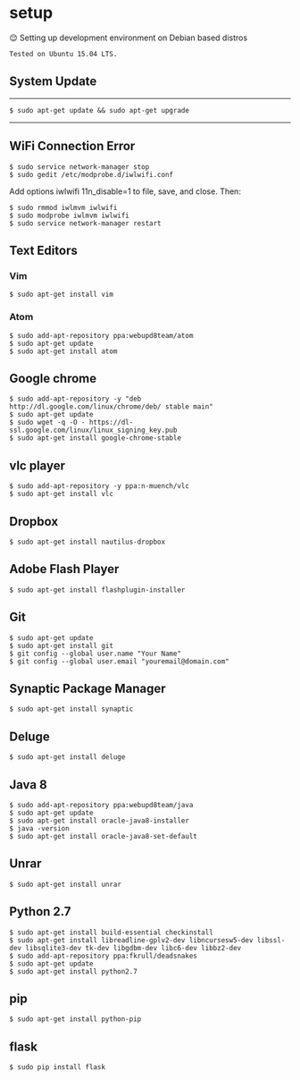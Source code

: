 # setup
 :relieved: Setting up development environment on Debian based distros

 `Tested on Ubuntu 15.04 LTS.`


## System Update
---

    $ sudo apt-get update && sudo apt-get upgrade

---

## WiFi Connection Error

    $ sudo service network-manager stop
    $ sudo gedit /etc/modprobe.d/iwlwifi.conf

Add options iwlwifi 11n_disable=1 to file, save, and close. Then:

    $ sudo rmmod iwlmvm iwlwifi
    $ sudo modprobe iwlmvm iwlwifi
    $ sudo service network-manager restart



## Text Editors

### Vim
    $ sudo apt-get install vim

### Atom

    $ sudo add-apt-repository ppa:webupd8team/atom
    $ sudo apt-get update
    $ sudo apt-get install atom

## Google chrome
    $ sudo add-apt-repository -y "deb http://dl.google.com/linux/chrome/deb/ stable main"
    $ sudo apt-get update
    $ sudo wget -q -O - https://dl-ssl.google.com/linux/linux_signing_key.pub
    $ sudo apt-get install google-chrome-stable

## vlc player
    $ sudo add-apt-repository -y ppa:n-muench/vlc
    $ sudo apt-get install vlc

## Dropbox
    $ sudo apt-get install nautilus-dropbox
## Adobe Flash Player
    $ sudo apt-get install flashplugin-installer

## Git
    $ sudo apt-get update
    $ sudo apt-get install git
    $ git config --global user.name "Your Name"
    $ git config --global user.email "youremail@domain.com"

## Synaptic Package Manager
    $ sudo apt-get install synaptic

## Deluge
    $ sudo apt-get install deluge

## Java 8
    $ sudo add-apt-repository ppa:webupd8team/java
    $ sudo apt-get update
    $ sudo apt-get install oracle-java8-installer
    $ java -version
    $ sudo apt-get install oracle-java8-set-default

## Unrar
    $ sudo apt-get install unrar


## Python 2.7
    $ sudo apt-get install build-essential checkinstall
    $ sudo apt-get install libreadline-gplv2-dev libncursesw5-dev libssl-dev libsqlite3-dev tk-dev libgdbm-dev libc6-dev libbz2-dev
    $ sudo add-apt-repository ppa:fkrull/deadsnakes
    $ sudo apt-get update
    $ sudo apt-get install python2.7

## pip
    $ sudo apt-get install python-pip

## flask
    $ sudo pip install flask
